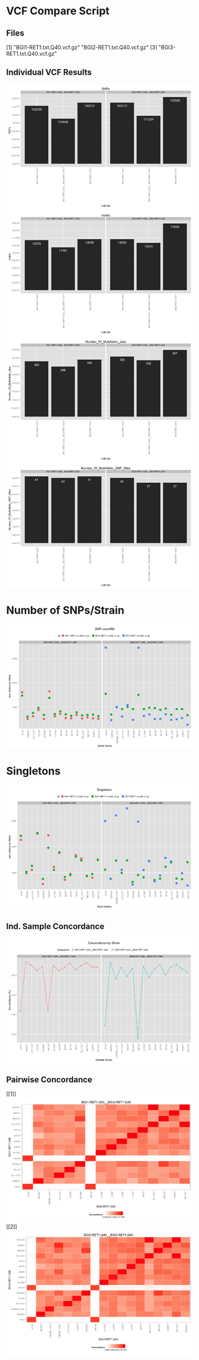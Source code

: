 VCF Compare Script
==================




## Files

[1] "BGI1-RET1.txt.Q40.vcf.gz" "BGI2-RET1.txt.Q40.vcf.gz"
[3] "BGI3-RET1.txt.Q40.vcf.gz"














## Individual VCF Results
![plot of chunk plots](../../data/reports/BGI1-RET1_Q40_BGI2-RET1_Q40_BGI3-RET1_Q40/plots1.png) ![plot of chunk plots](../../data/reports/BGI1-RET1_Q40_BGI2-RET1_Q40_BGI3-RET1_Q40/plots2.png) ![plot of chunk plots](../../data/reports/BGI1-RET1_Q40_BGI2-RET1_Q40_BGI3-RET1_Q40/plots3.png) ![plot of chunk plots](../../data/reports/BGI1-RET1_Q40_BGI2-RET1_Q40_BGI3-RET1_Q40/plots4.png) 


# Number of SNPs/Strain

![plot of chunk PSC](../../data/reports/BGI1-RET1_Q40_BGI2-RET1_Q40_BGI3-RET1_Q40/PSC.png) 


# Singletons
![plot of chunk unnamed-chunk-3](../../data/reports/BGI1-RET1_Q40_BGI2-RET1_Q40_BGI3-RET1_Q40/unnamed-chunk-3.png) 


## Ind. Sample Concordance

![plot of chunk ind_conc](../../data/reports/BGI1-RET1_Q40_BGI2-RET1_Q40_BGI3-RET1_Q40/ind_conc.png) 


## Pairwise Concordance

[[1]]
![plot of chunk pairwise_con](../../data/reports/BGI1-RET1_Q40_BGI2-RET1_Q40_BGI3-RET1_Q40/pairwise_con1.png) 
[[2]]
![plot of chunk pairwise_con](../../data/reports/BGI1-RET1_Q40_BGI2-RET1_Q40_BGI3-RET1_Q40/pairwise_con2.png) 


